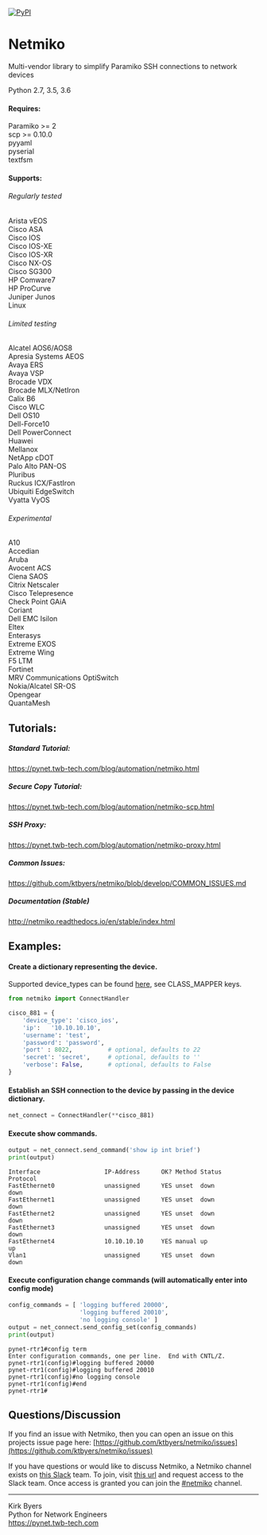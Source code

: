 [![PyPI](https://img.shields.io/pypi/v/netmiko.svg)](https://pypi.python.org/pypi/netmiko)
  
  
Netmiko
=======

Multi-vendor library to simplify Paramiko SSH connections to network devices

Python 2.7, 3.5, 3.6  

#### Requires:

Paramiko >= 2  
scp >= 0.10.0  
pyyaml  
pyserial  
textfsm  

#### Supports:

###### Regularly tested

Arista vEOS  
Cisco ASA  
Cisco IOS  
Cisco IOS-XE  
Cisco IOS-XR  
Cisco NX-OS  
Cisco SG300  
HP Comware7  
HP ProCurve  
Juniper Junos  
Linux  
  
###### Limited testing

Alcatel AOS6/AOS8  
Apresia Systems AEOS  
Avaya ERS  
Avaya VSP  
Brocade VDX  
Brocade MLX/NetIron  
Calix B6  
Cisco WLC  
Dell OS10  
Dell-Force10  
Dell PowerConnect  
Huawei  
Mellanox  
NetApp cDOT  
Palo Alto PAN-OS  
Pluribus  
Ruckus ICX/FastIron  
Ubiquiti EdgeSwitch  
Vyatta VyOS  

###### Experimental

A10  
Accedian  
Aruba  
Avocent ACS  
Ciena SAOS  
Citrix Netscaler  
Cisco Telepresence  
Check Point GAiA  
Coriant  
Dell EMC Isilon  
Eltex  
Enterasys  
Extreme EXOS  
Extreme Wing  
F5 LTM  
Fortinet  
MRV Communications OptiSwitch  
Nokia/Alcatel SR-OS  
Opengear  
QuantaMesh  

## Tutorials:

##### Standard Tutorial:

https://pynet.twb-tech.com/blog/automation/netmiko.html

##### Secure Copy Tutorial:

https://pynet.twb-tech.com/blog/automation/netmiko-scp.html

##### SSH Proxy:

https://pynet.twb-tech.com/blog/automation/netmiko-proxy.html

##### Common Issues:

https://github.com/ktbyers/netmiko/blob/develop/COMMON_ISSUES.md

##### Documentation (Stable)

http://netmiko.readthedocs.io/en/stable/index.html

## Examples:

#### Create a dictionary representing the device.

Supported device_types can be found [here](https://github.com/ktbyers/netmiko/blob/master/netmiko/ssh_dispatcher.py), see CLASS_MAPPER keys.
```py
from netmiko import ConnectHandler

cisco_881 = {
    'device_type': 'cisco_ios',
    'ip':   '10.10.10.10',
    'username': 'test',
    'password': 'password',
    'port' : 8022,          # optional, defaults to 22
    'secret': 'secret',     # optional, defaults to ''
    'verbose': False,       # optional, defaults to False
}

```

#### Establish an SSH connection to the device by passing in the device dictionary.

```py
net_connect = ConnectHandler(**cisco_881)
```

#### Execute show commands.

```py
output = net_connect.send_command('show ip int brief')
print(output)
```
```
Interface                  IP-Address      OK? Method Status                Protocol
FastEthernet0              unassigned      YES unset  down                  down    
FastEthernet1              unassigned      YES unset  down                  down    
FastEthernet2              unassigned      YES unset  down                  down    
FastEthernet3              unassigned      YES unset  down                  down    
FastEthernet4              10.10.10.10     YES manual up                    up      
Vlan1                      unassigned      YES unset  down                  down    
```

#### Execute configuration change commands (will automatically enter into config mode)

```py
config_commands = [ 'logging buffered 20000',
                    'logging buffered 20010',
                    'no logging console' ]
output = net_connect.send_config_set(config_commands)
print(output)
```
```
pynet-rtr1#config term
Enter configuration commands, one per line.  End with CNTL/Z.
pynet-rtr1(config)#logging buffered 20000
pynet-rtr1(config)#logging buffered 20010
pynet-rtr1(config)#no logging console
pynet-rtr1(config)#end
pynet-rtr1#
```

## Questions/Discussion

If you find an issue with Netmiko, then you can open an issue on this projects issue page here: [https://github.com/ktbyers/netmiko/issues](https://github.com/ktbyers/netmiko/issues)

If you have questions or would like to discuss Netmiko, a Netmiko channel exists on [this Slack](https://networktocode.slack.com) team.  To join, visit [this url](http://slack.networktocode.com/) and request access to the Slack team. Once access is granted you can join the [#netmiko](https://networktocode.slack.com/messages/netmiko/) channel.




---    
Kirk Byers  
Python for Network Engineers  
https://pynet.twb-tech.com  
